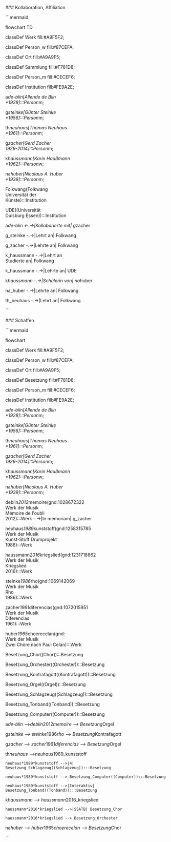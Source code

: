 \### Kollaboration, Affiliation

\`\`\`mermaid

flowchart TD

classDef Werk fill:#A9F5F2;

classDef Person_w fill:#87CEFA;

classDef Ort fill:#A9A9F5;

classDef Sammlung fill:#F781D8;

classDef Person_m fill:#CECEF6;

classDef Institution fill:#FE9A2E;

a*de-blin[Allende de Blin<br>\*1928]:::Person*m;

g*steinke[Günter Steinke<br>\*1956]:::Person*m;

th*neuhaus[Thomas Neuhaus<br>\*1961]:::Person*m;

g*zacher[Gerd Zacher<br>1929-2014]:::Person*m;

k*haussmann[Karin Haußmann<br>\*1962]:::Person*w;

na*huber[Nicolaus A. Huber<br>\*1939]:::Person*m;

Folkwang{Folkwang <br>Universität der<br> Künste}:::Institution

UDE((Universität<br>Duisburg Essen)):::Institution

a*de-blin <-.->|Kollaborierte mit| g*zacher

g_steinke -.->|Lehrt an| Folkwang

g_zacher -.->|Lehrte an| Folkwang

k_haussmann -.->|Lehrt an<br>Studierte an| Folkwang

k_haussmann -.->|Lehrte an| UDE

k*haussmann -.->|Schülerin von| na*huber

na_huber -.->|Lehrte an| Folkwang

th_neuhaus -.->|Lehrt an| Folkwang

\`\`\`

\### Schaffen

\`\`\`mermaid

flowchart

classDef Werk fill:#A9F5F2;

classDef Person_w fill:#87CEFA;

classDef Ort fill:#A9A9F5;

classDef Besetzung fill:#F781D8;

classDef Person_m fill:#CECEF6;

classDef Institution fill:#FE9A2E;

a*de-blin[Allende de Blin<br>\*1928]:::Person*m;

g*steinke[Günter Steinke<br>\*1956]:::Person*m;

th*neuhaus[Thomas Neuhaus<br>\*1961]:::Person*m;

g*zacher[Gerd Zacher<br>1929-2014]:::Person*m;

k*haussmann[Karin Haußmann<br>\*1962]:::Person*w;

na*huber[Nicolaus A. Huber<br>\*1939]:::Person*m;

deblin*2012*memoire(gnd:1028672322<br>Werk der Musik<br>Mémoire de l'oubli<br>2012):::Werk -.->|In memoriam| g_zacher

neuhaus*1989*kunststoff(gnd:1258315785<br>Werk der Musik<br>Kunst-Stoff Drumprojekt<br>1986):::Werk

haussmann*2016*kriegslied(gnd:1231718862<br>Werk der Musik<br>Kriegslied<br>2016):::Werk

steinke*1986*rho(gnd:1069142069<br>Werk der Musik<br>Rho<br>1986):::Werk

zacher*1961*diferencias(gnd:1072015951<br>Werk der Musik<br>Diferencias<br>1961):::Werk

huber*1965*choerecelan(gnd:<br>Werk der Musik<br>Zwei Chöre nach Paul Celan):::Werk

Besetzung_Chor((Chor)):::Besetzung

Besetzung_Orchester((Orchester)):::Besetzung

Besetzung_Kontrafagott((Kontrafagott)):::Besetzung

Besetzung_Orgel((Orgel)):::Besetzung

Besetzung_Schlagzeug((Schlagzeug)):::Besetzung

Besetzung_Tonband((Tonband)):::Besetzung

Besetzung_Computer((Computer)):::Besetzung

a*de-blin -->deblin*2012*memoire --> Besetzung*Orgel

g*steinke --> steinke*1986*rho --> Besetzung*Kontrafagott

g*zacher --> zacher*1961*diferencias --> Besetzung*Orgel

th*neuhaus -->neuhaus*1989_kunststoff

	neuhaus*1989*kunststoff -->|4| Besetzung_Schlagzeug((Schlagzeug)):::Besetzung

	neuhaus*1989*kunststoff --> Besetzung_Computer((Computer)):::Besetzung

	neuhaus*1989*kunststoff -->|Interaktiv| Besetzung_Tonband((Tonband)):::Besetzung

k*haussmann --> haussmann*2016_kriegslied

	haussmann*2016*kriegslied -->|SSATB| Besetzung_Chor

	haussmann*2016*kriegslied --> Besetzung_Orchester 

na*huber --> huber*1965*choerecelan --> Besetzung*Chor

\`\`\`